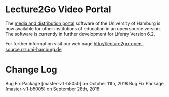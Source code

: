 #  Lecture2Go Video Portal 

The [media and distribution portal](https://lecture2go.uni-hamburg.de) software of the University of Hamburg is now available for other institutions of education in an open source version. The software is currently in further development for Liferay Version 6.2.

For further information visit our web page http://lecture2go-open-source.rrz.uni-hamburg.de

Change Log
==========
Bug Fix Package [master-v.1-b5050] on  October 11th, 2018
Bug Fix Package [master-v.1-b5005] on September 28th, 2018
